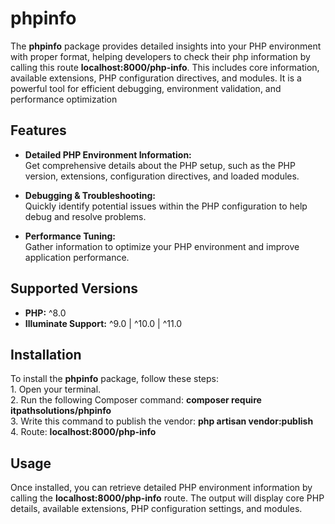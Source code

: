 # phpinfo  

The **phpinfo** package provides detailed insights into your PHP environment with proper format, helping developers to check their php information by calling this route **localhost:8000/php-info**. This includes core information, available extensions, PHP configuration directives, and modules. It is a powerful tool for efficient debugging, environment validation, and performance optimization  

## **Features**  
- **Detailed PHP Environment Information:**  
Get comprehensive details about the PHP setup, such as the PHP version, extensions, configuration directives, and loaded modules.  

- **Debugging & Troubleshooting:**  
Quickly identify potential issues within the PHP configuration to help debug and resolve problems.  

- **Performance Tuning:**  
Gather information to optimize your PHP environment and improve application performance.  

## **Supported Versions**  
- **PHP:** ^8.0  
- **Illuminate Support:** ^9.0 | ^10.0 | ^11.0  
  
## **Installation**  
To install the **phpinfo** package, follow these steps:  
    1. Open your terminal.  
    2. Run the following Composer command: **composer require itpathsolutions/phpinfo**  
    3. Write this command to publish the vendor: **php artisan vendor:publish**  
    4. Route: **localhost:8000/php-info**  
  
## **Usage**    
Once installed, you can retrieve detailed PHP environment information by calling the **localhost:8000/php-info** route. The output will display core PHP details, available extensions, PHP configuration settings, and modules.  